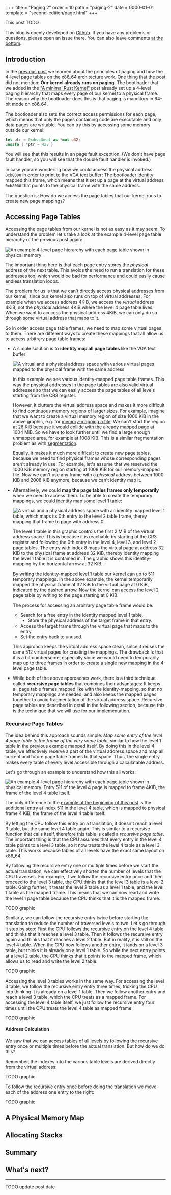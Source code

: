 +++
title = "Paging 2"
order = 10
path = "paging-2"
date = 0000-01-01
template = "second-edition/page.html"
+++

This post TODO

<!-- more -->

This blog is openly developed on [Github]. If you have any problems or questions, please open an issue there. You can also leave comments [at the bottom].

[Github]: https://github.com/phil-opp/blog_os
[at the bottom]: #comments

## Introduction

In the [previous post] we learned about the principles of paging and how the 4-level page tables on the x86_64 architecture work. One thing that the post did not mention: **Our kernel already runs on paging**. The bootloader that we added in the ["A minimal Rust Kernel"] post already set up a 4-level paging hierarchy that maps every page of our kernel to a physical frame. The reason why the bootloader does this is that paging is manditory in 64-bit mode on x86_64.

[previous post]: ./second-edition/posts/09-paging/index.md
["A minimal Rust kernel"]: ./second-edition/posts/02-minimal-rust-kernel/index.md#creating-a-bootimage

The bootloader also sets the correct access permissions for each page, which means that only the pages containing code are executable and only data pages are writable. You can try this by accessing some memory outside our kernel:

```rust
let ptr = 0xdeadbeaf as *mut u32;
unsafe { *ptr = 42; }
```

You will see that this results in an page fault exception. (We don't have page fault handler, so you will see that the double fault handler is invoked.)

In case you are wondering how we could access the physical address `0xb8000` in order to print to the [VGA text buffer]: The bootloader identity mapped this frame, which means that it set up a page at the virtual address `0xb8000` that points to the physical frame with the same address.

[VGA text buffer]: ./second-edition/posts/03-vga-text-buffer/index.md

The question is: How do we access the page tables that our kernel runs to create new page mappings?

## Accessing Page Tables

Accessing the page tables from our kernel is not as easy as it may seem. To understand the problem let's take a look at the example 4-level page table hierarchy of the previous post again:

![An example 4-level page hierarchy with each page table shown in physical memory](../paging/x86_64-page-table-translation.svg)

The important thing here is that each page entry stores the _physical_ address of the next table. This avoids the need to run a translation for these addresses too, which would be bad for performance and could easily cause endless translation loops.

The problem for us is that we can't directly access physical addresses from our kernel, since our kernel also runs on top of virtual addresses. For example when we access address 4KiB, we access the _virtual_ address 4KiB, not the _physical_ address 4KiB where the level 4 page table lives. When we want to acccess the physical address 4KiB, we can only do so through some virtual address that maps to it.

So in order access page table frames, we need to map some virtual pages to them. There are different ways to create these mappings that all allow us to access arbitrary page table frames:


- A simple solution is to **identity map all page tables** like the VGA text buffer:

  ![A virtual and a physical address space with various virtual pages mapped to the physical frame with the same address](identity-mapped-page-tables.svg)
  
  In this example we see various identity-mapped page table frames. This way the physical addresses in the page tables are also valid virtual addresses so that we can easily access the page tables of all levels starting from the CR3 register.
  
  However, it clutters the virtual address space and makes it more difficult to find continuous memory regions of larger sizes. For example, imagine that we want to create a virtual memory region of size 1000 KiB in the above graphic, e.g. for [memory-mapping a file]. We can't start the region at 26 KiB because it would collide with the already mapped page at 1004 MiB. So we have to look further until we find a large enough unmapped area, for example at 1008 KiB. This is a similar fragmentation problem as with [segmentation].

  [memory-mapping a file]: https://en.wikipedia.org/wiki/Memory-mapped_file
  [segmentation]: ./second-edition/posts/09-paging/index.md#fragmentation
  
  Equally, it makes it much more difficult to create new page tables, because we need to find physical frames whose corresponding pages aren't already in use. For example, let's assume that we reserved the 1000 KiB memory region starting at 1008 KiB for our memory-mapped file. Now we can't use any frame with a _physical_ address between 1000 KiB and 2008 KiB anymore, because we can't identity map it.

- Alternatively, we could **map the page tables frames only temporarily** when we need to access them. To be able to create the temporary mappings, we could identity map some level 1 table:

  ![A virtual and a physical address space with an identity mapped level 1 table, which maps its 0th entry to the level 2 table frame, therey mapping that frame to page with address 0](temporarily-mapped-page-tables.svg)

  The level 1 table in this graphic controls the first 2 MiB of the virtual address space. This is because it is reachable by starting at the CR3 register and following the 0th entry in the level 4, level 3, and level 2 page tables. The entry with index 8 maps the virtual page at address 32 KiB to the physical frame at address 32 KiB, thereby identity mapping the level 1 table it is contained in. The graphic shows this identity-mapping by the horizontal arrow at 32 KiB.

  By writing the identity-mapped level 1 table our kernel can up to 511 temporary mappings. In the above example, the kernel temporarily mapped the physical frame at 32 KiB to the virtual page at 0 KiB, indicated by the dashed arrow. Now the kernel can access the level 2 page table by writing to the page starting at 0 KiB.
  
  The process for accessing an arbitrary page table frame would be:

  - Search for a free entry in the identity mapped level 1 table.
    - Store the physical address of the target frame in that entry.
  - Access the target frame through the virtual page that maps to the entry.
  - Set the entry back to unused.

  This approach keeps the virtual address space clean, since it reuses the same 512 virtual pages for creating the mappings. The drawback is that it is a bit cumbersome, especially since we would need to temporarily map up to three frames in order to create a single new mapping in the 4-level page table.

- While both of the above approaches work, there is a third technique called **recursive page tables** that combines their advantages: It keeps all page table frames mapped like with the identity-mapping, so that no temporary mappings are needed, and also keeps the mapped pages together to avoid fragmentation of the virtual address space. Recursive page tables are described in detail in the following section, because this is the technique that we will use for our implementation.

### Recursive Page Tables

The idea behind this approach sounds simple: _Map some entry of the level 4 page table to the frame of the very same table_, similar to how the level 1 table in the previous example mapped itself. By doing this in the level 4 table, we effectively reserve a part of the virtual address space and map all current and future page table frames to that space. Thus, the single entry makes every table of every level accessible through a calculatable address.

Let's go through an example to understand how this all works:

![An example 4-level page hierarchy with each page table shown in physical memory. Entry 511 of the level 4 page is mapped to frame 4KiB, the frame of the level 4 table itself.](recursive-page-table.svg)

The only difference to the [example at the beginning of this post] is the additional entry at index 511 in the level 4 table, which is mapped to physical frame 4 KiB, the frame of the level 4 table itself.

[example at the beginning of this post]: #accessing-page-tables

By letting the CPU follow this entry on a translation, it doesn't reach a level 3 table, but the same level 4 table again. This is similar to a recursive function that calls itself, therefore this table is called a _recursive page table_. The important thing is that the CPU assumes that every entry in the level 4 table points to a level 3 table, so it now treats the level 4 table as a level 3 table. This works because tables of all levels have the exact same layout on x86_64.

By following the recursive entry one or multiple times before we start the actual translation, we can effectively shorten the number of levels that the CPU traverses. For example, if we follow the recursive entry once and then proceed to the level 3 table, the CPU thinks that the level 3 table is a level 2 table. Going further, it treats the level 2 table as a level 1 table, and the level 1 table as the mapped frame. This means that we can now read and write the level 1 page table because the CPU thinks that it is the mapped frame.

TODO graphic

Similarly, we can follow the recursive entry twice before starting the translation to reduce the number of traversed levels to two. Let's go through it step by step: First the CPU follows the recursive entry on the level 4 table and thinks that it reaches a level 3 table. Then it follows the recursive entry again and thinks that it reaches a level 2 table. But in reality, it is still on the level 4 table. When the CPU now follows another entry, it lands on a level 3 table, but thinks it is already on a level 1 table. So while the next entry points at a level 2 table, the CPU thinks that it points to the mapped frame, which allows us to read and write the level 2 table.

TODO graphic

Accessing the level 3 tables works in the same way. For accessing the level 3 table, we follow the recursive entry entry three times, tricking the CPU into thinking it is already on a level 1 table. Then we follow another entry and reach a level 3 table, which the CPU treats as a mapped frame. For accessing the level 4 table itself, we just follow the recursive entry four times until the CPU treats the level 4 table as mapped frame.

TODO graphic

#### Address Calculation

We saw that we can access tables of all levels by following the recursive entry once or multiple times before the actual translation. But how do we do this?

Remember, the indexes into the various table levels are derived directly from the virtual address:

TODO graphic

To follow the recursive entry once before doing the translation we move each of the address one entry to the right:

TODO graphic



## A Physical Memory Map

## Allocating Stacks

## Summary

## What's next?

---
TODO update post date